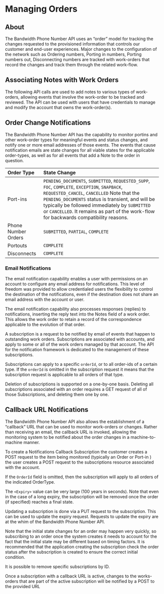# Managing Orders

## About 

The Bandwidth Phone Number API uses an “order” model for tracking the changes requested to the provisioned information that controls our customer and end-user experiences.   Major changes to the configuration of the network such as Ordering numbers, Porting in numbers, Porting numbers out, Disconnecting numbers are tracked with work-orders that record the changes and track them through the related work-flow.

## Associating Notes with Work Orders 

The following API calls are used to add notes to various types of work-orders, allowing events that involve the work-order to be tracked and reviewed.  The API can be used with users that have credentials to manage and modify the account that owns the work-order(s).

## Order Change Notifications 

The Bandwidth Phone Number API has the capability to monitor portins and other work-order types for meaningful events and status changes, and notify one or more email addresses of those events.  The events that cause notification emails are state changes for all viable states for the applicable order-types, as well as for all events that add a Note to the order in question.

| Order Type          | State Change                                                                                                                                                                                                                                                                                                                                            |
|:--------------------|:--------------------------------------------------------------------------------------------------------------------------------------------------------------------------------------------------------------------------------------------------------------------------------------------------------------------------------------------------------|
| Port-ins            | `PENDING_DOCUMENTS`, `SUBMITTED`, `REQUESTED_SUPP`, `FOC`, `COMPLETE`, `EXCEPTION`, `SNAPBACK`, `REQUESTED_CANCEL`, `CANCELLED` Note that the `PENDING_DOCUMENTS` status is transient, and will be typically be followed immediately by `SUBMITTED` or `CANCELLED`.  It remains as part of the work-flow for backwards compatibility reasons. |
| Phone Number Orders | `SUBMITTED`, `PARTIAL`, `COMPLETE`                                                                                                                                                                                                                                                                                                                      |
| Portouts            | `COMPLETE`                                                                                                                                                                                                                                                                                                                                              |
| Disconnects         | `COMPLETE`                                                                                                                                                                                                                                                                                                                                              |

### Email Notifications 

The email notification capability enables a user with permissions on an account to configure any email address for notifications.  This level of freedom was provided to allow credentialed users the flexibility to control the destination of the notifications, even if the destination does not share an email address with the account or user.

The email notification capability also processes responses (replies) to notifications, inserting the reply text into the Notes field of a work order.  This allows the work order to retain a record of the correspondence applicable to the evolution of that order.

A subscription is a request to be notified by email of events that happen to outstanding work orders.  Subscriptions are associated with accounts, and apply to some or all of the work orders managed by that account.  The API for the notification framework is dedicated to the management of these subscriptions.

Subscriptions can apply to a specific `orderId`, or to all order-ids of a certain type.  If the `orderId` is omitted in the subscription request it means that the subscription request is applicable to all orders of that type.

Deletion of subscriptions is supported on a one-by-one basis.  Deleting all subscriptions associated with an order requires a GET request of all of those Subscriptions, and deleting them one by one.

## Callback URL Notifications 

The Bandwidth Phone Number API also allows the establishment of a “callback” URL that can be used to monitor work-orders or changes.   Rather than receiving an email, the callback URL is invoked, allowing the monitoring system to be notified about the order changes in a machine-to-machine manner.

To create a Notifications Callback Subscription the customer creates a POST request to the item being monitored (typically an Order or Port-in ) the user creates a POST request to the subscriptions resource associated with the account.

If the `OrderId` field is omitted, then the subscription will apply to all orders of the indicated OrderType.

The `<Expiry>` value can be very large (100 years in seconds).  Note that even in the case of a long expiry, the subscription will be removed once the order (if specified) reaches a final state.

Updating a subscription is done via a PUT request to the subscription. This can be used to update the expiry request.   Requests to update the expiry are at the whim of the Bandwidth Phone Number API.

Note that the initial state changes for an order may happen very quickly, so subscribing to an order once the system creates it needs to account for the fact that the initial state may be different based on timing factors.  It is recommended that the application creating the subscription check the order status after the subscription is created to ensure the correct initial condition.

It is possible to remove specific subscriptions by ID.

Once a subscription with a callback URL is active, changes to the works-orders that are part of the active subscription will be notified by a POST to the provided URL
